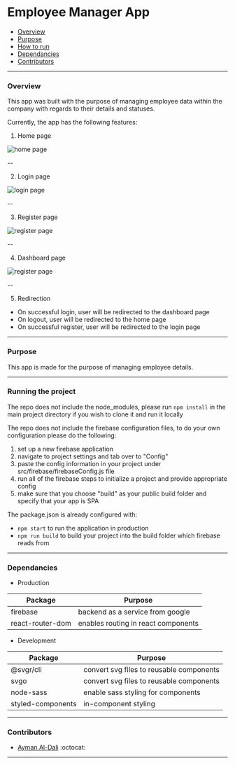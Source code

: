 # Employee Manager App

- [Overview](#overview)
- [Purpose](#purpose)
- [How to run](#running-the-project)
- [Dependancies](#dependancies)
- [Contributors](#contributors)

---

### Overview

This app was built with the purpose of managing employee data within the company with regards to their details and statuses.

Currently, the app has the following features:

1. Home page

<img src="https://puu.sh/HvEZA/5441f7302e.png" alt="home page" />

--

2. Login page

<img src="https://puu.sh/HvEZJ/0d1473e690.png" alt="login page" />

--

3. Register page

<img src="https://puu.sh/HvF00/96fc6620f8.png" alt="register page" />

--

4. Dashboard page

<img src="https://puu.sh/HxPhU/64dd93921f.png" alt="register page" />

--

5. Redirection

- On successful login, user will be redirected to the dashboard page
- On logout, user will be redirected to the home page
- On successful register, user will be redirected to the login page

---

### Purpose

This app is made for the purpose of managing employee details.

---

### Running the project

The repo does not include the node_modules, please run `npm install` in the main project
directory if you wish to clone it and run it locally

The repo does not include the firebase configuration files, to do your own configuration
please do the following:

1. set up a new firebase application
2. navigate to project settings and tab over to "Config"
3. paste the config information in your project under src/firebase/firebaseConfig.js file
4. run all of the firebase steps to initialize a project and provide appropriate config
5. make sure that you choose "build" as your public build folder and specify that your app is SPA

The package.json is already configured with:

- `npm start` to run the application in production
- `npm run build` to build your project into the build folder which firebase reads from

---

### Dependancies

- Production

| Package          | Purpose                             |
| ---------------- | ----------------------------------- |
| firebase         | backend as a service from google    |
| react-router-dom | enables routing in react components |

- Development

| Package           | Purpose                                  |
| ----------------- | ---------------------------------------- |
| @svgr/cli         | convert svg files to reusable components |
| svgo              | convert svg files to reusable components |
| node-sass         | enable sass styling for components       |
| styled-components | in-component styling                     |

---

### Contributors

- [Ayman Al-Dali](https://github.com/ayman-d) :octocat:

---
